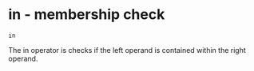 # in - membership check

```essence
in
```
The in operator is checks if the left operand is contained within the right operand. 
